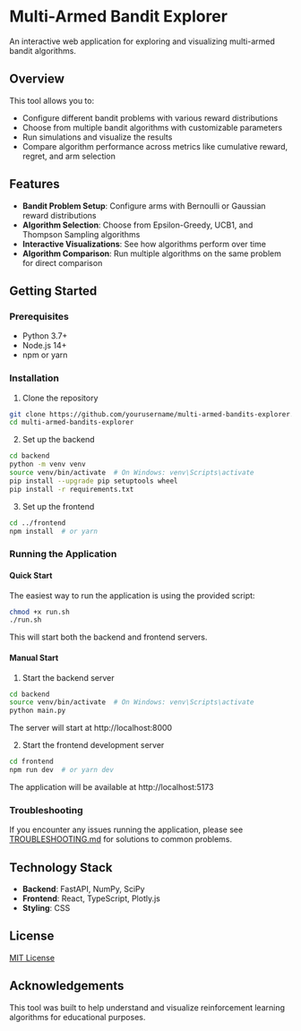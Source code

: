 # Multi-Armed Bandit Explorer

An interactive web application for exploring and visualizing multi-armed bandit algorithms.

## Overview

This tool allows you to:

- Configure different bandit problems with various reward distributions
- Choose from multiple bandit algorithms with customizable parameters
- Run simulations and visualize the results
- Compare algorithm performance across metrics like cumulative reward, regret, and arm selection

## Features

- **Bandit Problem Setup**: Configure arms with Bernoulli or Gaussian reward distributions
- **Algorithm Selection**: Choose from Epsilon-Greedy, UCB1, and Thompson Sampling algorithms
- **Interactive Visualizations**: See how algorithms perform over time
- **Algorithm Comparison**: Run multiple algorithms on the same problem for direct comparison

## Getting Started

### Prerequisites

- Python 3.7+
- Node.js 14+
- npm or yarn

### Installation

1. Clone the repository

```bash
git clone https://github.com/yourusername/multi-armed-bandits-explorer.git
cd multi-armed-bandits-explorer
```

2. Set up the backend

```bash
cd backend
python -m venv venv
source venv/bin/activate  # On Windows: venv\Scripts\activate
pip install --upgrade pip setuptools wheel
pip install -r requirements.txt
```

3. Set up the frontend

```bash
cd ../frontend
npm install  # or yarn
```

### Running the Application

#### Quick Start

The easiest way to run the application is using the provided script:

```bash
chmod +x run.sh
./run.sh
```

This will start both the backend and frontend servers.

#### Manual Start

1. Start the backend server

```bash
cd backend
source venv/bin/activate  # On Windows: venv\Scripts\activate
python main.py
```

The server will start at http://localhost:8000

2. Start the frontend development server

```bash
cd frontend
npm run dev  # or yarn dev
```

The application will be available at http://localhost:5173

### Troubleshooting

If you encounter any issues running the application, please see [TROUBLESHOOTING.md](TROUBLESHOOTING.md) for solutions to common problems.

## Technology Stack

- **Backend**: FastAPI, NumPy, SciPy
- **Frontend**: React, TypeScript, Plotly.js
- **Styling**: CSS

## License

[MIT License](LICENSE)

## Acknowledgements

This tool was built to help understand and visualize reinforcement learning algorithms for educational purposes. 